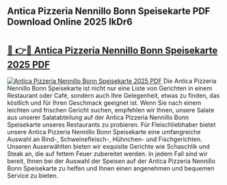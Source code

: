 ## Antica Pizzeria Nennillo Bonn Speisekarte PDF Download Online 2025 IkDr6

# <h2><a href="http://gce3gni.nevu.top/?p=Antica+Pizzeria+Nennillo+Bonn+Speisekarte">🔗 👉🔴 Antica Pizzeria Nennillo Bonn Speisekarte 2025 PDF</a></h2>

[![Antica Pizzeria Nennillo Bonn Speisekarte 2025 PDF](https://i.imgur.com/dBaPXMq.png)](http://gce3gni.nevu.top/?p=Antica+Pizzeria+Nennillo+Bonn+Speisekarte)
Die Antica Pizzeria Nennillo Bonn Speisekarte ist nicht nur eine Liste von Gerichten in einem Restaurant oder Café, sondern auch Ihre Gelegenheit, etwas zu finden, das köstlich und für Ihren Geschmack geeignet ist. Wenn Sie nach einem leichten und frischen Gericht suchen, empfehlen wir Ihnen, unsere Salate aus unserer Salatabteilung auf der Antica Pizzeria Nennillo Bonn Speisekarte unseres Restaurants zu probieren. Für Fleischliebhaber bietet unsere Antica Pizzeria Nennillo Bonn Speisekarte eine umfangreiche Auswahl an Rind-, Schweinefleisch-, Hühnchen- und Fischgerichten. Unseren Auserwählten bieten wir exquisite Gerichte wie Schaschlik und Steak an, die auf fettem Feuer zubereitet werden. In jedem Fall sind wir bereit, Ihnen bei der Auswahl der Speisen auf der Antica Pizzeria Nennillo Bonn Speisekarte zu helfen und Ihnen einen angenehmen und bequemen Service zu bieten.
